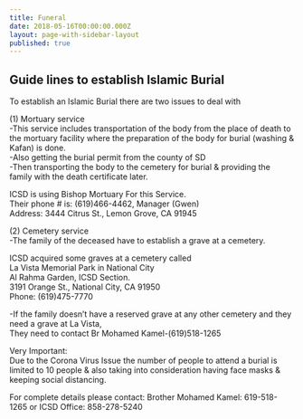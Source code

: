 ```yaml
---
title: Funeral
date: 2018-05-16T00:00:00.000Z
layout: page-with-sidebar-layout
published: true
---
```


## Guide lines to establish Islamic Burial  

To establish an Islamic Burial there are two issues to deal with  


(1) Mortuary service  
-This service includes transportation of the body from the place of death to the mortuary facility where the preparation of the body for burial (washing & Kafan) is done.  
-Also getting the burial permit from the county of SD  
-Then transporting the body to the cemetery for burial & providing the family with the death certificate later.  

ICSD is using Bishop Mortuary For this Service.  
Their phone # is: (619)466-4462, Manager (Gwen)  
Address: 3444 Citrus St., Lemon Grove, CA 91945   
    

(2) Cemetery service  
-The family of the deceased have to establish a grave at a cemetery.  


ICSD acquired some graves at a cemetery called  
La Vista Memorial Park in National City  
Al Rahma Garden, ICSD Section.  
3191 Orange St., National City, CA 91950  
Phone: (619)475-7770  



-If the family doesn’t have a reserved grave at any other cemetery and they need a grave at La Vista,  
They need to contact Br Mohamed Kamel-(619)518-1265



Very Important:  
Due to the Corona Virus Issue the number of people to attend a burial is limited to 10 people   & also taking into consideration having face masks & keeping social distancing.  



For complete details please contact:
Brother Mohamed Kamel: 619-518-1265
or
ICSD Office: 858-278-5240

